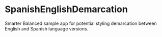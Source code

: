 # SpanishEnglishDemarcation
Smarter Balanced sample app for potential styling demarcation between English and Spanish language versions.
